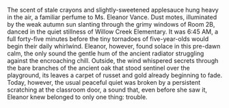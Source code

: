 The scent of stale crayons and slightly-sweetened applesauce hung heavy in the air, a familiar perfume to Ms. Eleanor Vance.  Dust motes, illuminated by the weak autumn sun slanting through the grimy windows of Room 2B, danced in the quiet stillness of Willow Creek Elementary.  It was 6:45 AM, a full forty-five minutes before the tiny tornadoes of five-year-olds would begin their daily whirlwind.  Eleanor, however, found solace in this pre-dawn calm, the only sound the gentle hum of the ancient radiator struggling against the encroaching chill.  Outside, the wind whispered secrets through the bare branches of the ancient oak that stood sentinel over the playground, its leaves a carpet of russet and gold already beginning to fade.  Today, however, the usual peaceful quiet was broken by a persistent scratching at the classroom door, a sound that, even before she saw it, Eleanor knew belonged to only one thing: trouble.
